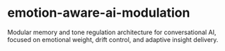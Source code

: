 # emotion-aware-ai-modulation
Modular memory and tone regulation architecture for conversational AI, focused on emotional weight, drift control, and adaptive insight delivery.
